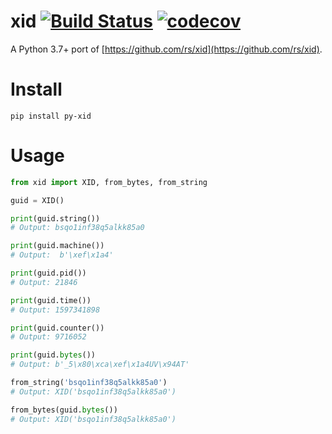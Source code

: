 # xid [![Build Status](https://travis-ci.com/alexferl/xid.svg?branch=master)](https://travis-ci.com/alexferl/xid) [![codecov](https://codecov.io/gh/alexferl/xid/branch/master/graph/badge.svg)](https://codecov.io/gh/alexferl/xid)

A Python 3.7+ port of [https://github.com/rs/xid](https://github.com/rs/xid).

# Install

```shell script
pip install py-xid
```

# Usage
```python
from xid import XID, from_bytes, from_string

guid = XID()

print(guid.string())
# Output: bsqo1inf38q5alkk85a0

print(guid.machine())
# Output:  b'\xef\x1a4'

print(guid.pid())
# Output: 21846

print(guid.time())
# Output: 1597341898

print(guid.counter())
# Output: 9716052

print(guid.bytes())
# Output: b'_5\x80\xca\xef\x1a4UV\x94AT'

from_string('bsqo1inf38q5alkk85a0')
# Output: XID('bsqo1inf38q5alkk85a0')

from_bytes(guid.bytes())
# Output: XID('bsqo1inf38q5alkk85a0')
```
